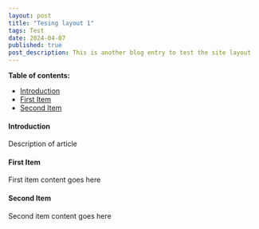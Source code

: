 ```yaml
---
layout: post
title: "Tesing layout 1"
tags: Test
date: 2024-04-07
published: true
post_description: This is another blog entry to test the site layout
---
```


**Table of contents:**
- [Introduction](#item-one)
- [First Item](#item-two)
- [Second Item](#item-three)

<!-- headings -->
<a id="item-one"></a>
#### Introduction
Description of article 

<a id="item-two"></a>
#### First Item
First item content goes here

<a id="item-three"></a>
#### Second Item
Second item content goes here
